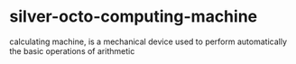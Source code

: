# silver-octo-computing-machine
calculating machine, is a mechanical device used to perform automatically the basic operations of arithmetic
